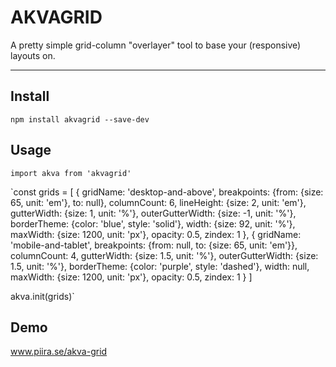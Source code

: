 AKVAGRID
======================

A pretty simple grid-column "overlayer" tool to base your (responsive) layouts on.

---------------------------

Install
-------

`npm install akvagrid --save-dev`

Usage
-----

`import akva from 'akvagrid'`

`const grids = [
  {
    gridName: 'desktop-and-above',
    breakpoints: {from: {size: 65, unit: 'em'}, to: null},
    columnCount: 6,
    lineHeight: {size: 2, unit: 'em'},
    gutterWidth: {size: 1, unit: '%'},
    outerGutterWidth: {size: -1, unit: '%'},
    borderTheme: {color: 'blue', style: 'solid'},
    width: {size: 92, unit: '%'},
    maxWidth: {size: 1200, unit: 'px'},
    opacity: 0.5,
    zindex: 1
  },
  {
    gridName: 'mobile-and-tablet',
    breakpoints: {from: null, to: {size: 65, unit: 'em'}},
    columnCount: 4,
    gutterWidth: {size: 1.5, unit: '%'},
    outerGutterWidth: {size: 1.5, unit: '%'},
    borderTheme: {color: 'purple', style: 'dashed'},
    width: null,
    maxWidth: {size: 1200, unit: 'px'},
    opacity: 0.5,
    zindex: 1
  }
]

akva.init(grids)`

Demo
----

www.piira.se/akva-grid
